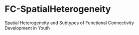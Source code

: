 # FC-SpatialHeterogeneity
 Spatial Heterogeneity and Subtypes of Functional Connectivity Development in Youth
